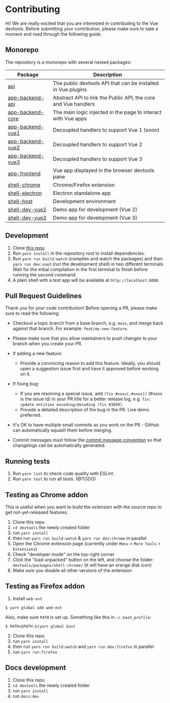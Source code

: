 # Contributing

Hi! We are really excited that you are interested in contributing to the Vue devtools. Before submitting your contribution, please make sure to take a moment and read through the following guide.

## Monorepo

The repository is a monorepo with several nested packages:

|Package|Description|
|-------|-----------|
[api](https://github.com/vuejs/devtools/tree/main/packages/api) | The public devtools API that can be installed in Vue plugins |
[app-backend-api](https://github.com/vuejs/devtools/tree/main/packages/app-backend-api) | Abstract API to link the Public API, the core and Vue handlers |
[app-backend-core](https://github.com/vuejs/devtools/tree/main/packages/app-backend-core) | The main logic injected in the page to interact with Vue apps |
[app-backend-vue1](https://github.com/vuejs/devtools/tree/main/packages/app-backend-vue1) | Decoupled handlers to support Vue 1 (soon) |
[app-backend-vue2](https://github.com/vuejs/devtools/tree/main/packages/app-backend-vue2) | Decoupled handlers to support Vue 2 |
[app-backend-vue3](https://github.com/vuejs/devtools/tree/main/packages/app-backend-vue3) | Decoupled handlers to support Vue 3 |
[app-frontend](https://github.com/vuejs/devtools/tree/main/packages/app-frontend) | Vue app displayed in the browser devtools pane |
[shell-chrome](https://github.com/vuejs/devtools/tree/main/packages/shell-chrome) | Chrome/Firefox extension |
[shell-electron](https://github.com/vuejs/devtools/tree/main/packages/shell-electron) | Electron standalone app |
[shell-host](https://github.com/vuejs/devtools/tree/main/packages/shell-host) | Development environment |
[shell-dev-vue2](https://github.com/vuejs/devtools/tree/main/packages/shell-dev-vue2) | Demo app for development (Vue 2) |
[shell-dev-vue3](https://github.com/vuejs/devtools/tree/main/packages/shell-dev-vue3) | Demo app for development (Vue 3) |

## Development

1. Clone [this repo](https://github.com/vuejs/devtools)
2. Run `yarn install` in the repository root to install dependencies.
3. Run `yarn run build:watch` (compiles and watch the packages) and then `yarn run dev:vue3` (run the development shell) in two different terminals. Wait for the initial compilation in the first terminal to finish before running the second command.
4. A plain shell with a test app will be available at `http://localhost:8090`.

## Pull Request Guidelines

Thank you for your code contribution! Before opening a PR, please make sure to read the following:

- Checkout a topic branch from a base branch, e.g. `main`, and merge back against that branch. For example: `feat/my-new-feature`.

- Please make sure that you allow maintainers to push changes to your branch when you create your PR.

- If adding a new feature:

  <!-- @TODO Add accompanying test case.-->
  - Provide a convincing reason to add this feature. Ideally, you should open a suggestion issue first and have it approved before working on it.

- If fixing bug:

  - If you are resolving a special issue, add `(fix #xxxx[,#xxxx])` (#xxxx is the issue id) in your PR title for a better release log, e.g. `fix: update entities encoding/decoding (fix #3899)`.
  - Provide a detailed description of the bug in the PR. Live demo preferred.
  <!-- @TODO - Add appropriate test coverage if applicable.-->

- It's OK to have multiple small commits as you work on the PR - GitHub can automatically squash them before merging.

<!-- @TODO - Make sure tests pass!-->

- Commit messages must follow the [commit message convention](https://github.com/vuejs/devtools/blob/main/.github/commit-convention.md) so that changelogs can be automatically generated.

## Running tests

1. Run `yarn lint` to check code quality with ESLint.
2. Run `yarn test` to run all tests. (@TODO)

## Testing as Chrome addon

This is useful when you want to build the extension with the source repo to get not-yet-released features.

1. Clone this repo
2. `cd devtools` the newly created folder
3. run `yarn install`
4. then run `yarn run build:watch` & `yarn run dev:chrome` in parallel
5. Open the Chrome extension page (currently under `Menu` > `More Tools` > `Extensions`)
6. Check "developer mode" on the top-right corner
7. Click the "load unpacked" button on the left, and choose the folder: `devtools/packages/shell-chrome/` (it will have an orange disk icon)
8. Make sure you disable all other versions of the extension

## Testing as Firefox addon

1. Install `web-ext`

  ~~~~
  $ yarn global add web-ext
  ~~~~

  Also, make sure `PATH` is set up. Something like this in `~/.bash_profile`:

  ~~~~
  $ PATH=$PATH:$(yarn global bin)
  ~~~~

2. Clone this repo
3. run `yarn install`
4. then run `yarn run build:watch` and `yarn run dev:firefox` in parallel
5. run `yarn run:firefox`

## Docs development

1. Clone this repo
2. `cd devtools` the newly created folder
3. run `yarn install`
4. run `docs:dev`
